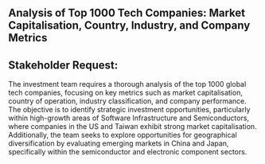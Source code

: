 ## **Analysis of Top 1000 Tech Companies: Market Capitalisation, Country, Industry, and Company Metrics**

## Stakeholder Request:

The investment team requires a thorough analysis of the top 1000 global tech companies, focusing on key metrics such as market capitalisation, country of operation, industry classification, and company performance. The objective is to identify strategic investment opportunities, particularly within high-growth areas of Software Infrastructure and Semiconductors, where companies in the US and Taiwan exhibit strong market capitalisation. Additionally, the team seeks to explore opportunities for geographical diversification by evaluating emerging markets in China and Japan, specifically within the semiconductor and electronic component sectors.

